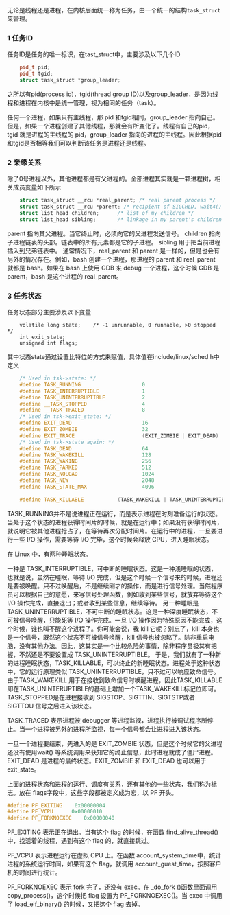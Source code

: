 无论是线程还是进程，在内核层面统一称为任务，由一个统一的结构`task_struct`来管理。

### 1 任务ID
任务ID是任务的唯一标识，在tast_struct中，主要涉及以下几个ID
```c++
    pid_t pid;
    pid_t tgid;
    struct task_struct *group_leader;
```
之所以有pid(process id)，tgid(thread group ID)以及group_leader，是因为线程和进程在内核中是统一管理，视为相同的任务（task）。

任何一个进程，如果只有主线程，那 pid 和tgid相同，group_leader 指向自己。但是，如果一个进程创建了其他线程，那就会有所变化了。线程有自己的pid，tgid 就是进程的主线程的 pid，group_leader 指向的进程的主线程。因此根据pid和tgid是否相等我们可以判断该任务是进程还是线程。

### 2 亲缘关系
除了0号进程以外，其他进程都是有父进程的。全部进程其实就是一颗进程树，相关成员变量如下所示
```c++
    struct task_struct __rcu *real_parent; /* real parent process */
    struct task_struct __rcu *parent; /* recipient of SIGCHLD, wait4() reports */
    struct list_head children;      /* list of my children */
    struct list_head sibling;       /* linkage in my parent's children list */
```
parent 指向其父进程。当它终止时，必须向它的父进程发送信号。
children 指向子进程链表的头部。链表中的所有元素都是它的子进程。
sibling 用于把当前进程插入到兄弟链表中。
通常情况下，real_parent 和 parent 是一样的，但是也会有另外的情况存在。例如，bash 创建一个进程，那进程的 parent 和 real_parent 就都是 bash。如果在 bash 上使用 GDB 来 debug 一个进程，这个时候 GDB 是 parent，bash 是这个进程的 real_parent。

### 3 任务状态
任务状态部分主要涉及以下变量
```c+++
    volatile long state;    /* -1 unrunnable, 0 runnable, >0 stopped */
    int exit_state;
    unsigned int flags;
```
其中状态state通过设置比特位的方式来赋值，具体值在include/linux/sched.h中定义
```c++
    /* Used in tsk->state: */
    #define TASK_RUNNING                    0
    #define TASK_INTERRUPTIBLE              1
    #define TASK_UNINTERRUPTIBLE            2
    #define __TASK_STOPPED                  4
    #define __TASK_TRACED                   8
    /* Used in tsk->exit_state: */
    #define EXIT_DEAD                       16
    #define EXIT_ZOMBIE                     32
    #define EXIT_TRACE                      (EXIT_ZOMBIE | EXIT_DEAD)
    /* Used in tsk->state again: */
    #define TASK_DEAD                       64
    #define TASK_WAKEKILL                   128
    #define TASK_WAKING                     256
    #define TASK_PARKED                     512
    #define TASK_NOLOAD                     1024
    #define TASK_NEW                        2048
    #define TASK_STATE_MAX                  4096
    
    #define TASK_KILLABLE           (TASK_WAKEKILL | TASK_UNINTERRUPTIBLE)
```
TASK_RUNNING并不是说进程正在运行，而是表示进程在时刻准备运行的状态。当处于这个状态的进程获得时间片的时候，就是在运行中；如果没有获得时间片，就说明它被其他进程抢占了，在等待再次分配时间片。在运行中的进程，一旦要进行一些 I/O 操作，需要等待 I/O 完毕，这个时候会释放 CPU，进入睡眠状态。

在 Linux 中，有两种睡眠状态。

一种是 TASK_INTERRUPTIBLE，可中断的睡眠状态。这是一种浅睡眠的状态，也就是说，虽然在睡眠，等待 I/O 完成，但是这个时候一个信号来的时候，进程还是要被唤醒。只不过唤醒后，不是继续刚才的操作，而是进行信号处理。当然程序员可以根据自己的意愿，来写信号处理函数，例如收到某些信号，就放弃等待这个 I/O 操作完成，直接退出；或者收到某些信息，继续等待。
另一种睡眠是 TASK_UNINTERRUPTIBLE，不可中断的睡眠状态。这是一种深度睡眠状态，不可被信号唤醒，只能死等 I/O 操作完成。一旦 I/O 操作因为特殊原因不能完成，这个时候，谁也叫不醒这个进程了。你可能会说，我 kill 它呢？别忘了，kill 本身也是一个信号，既然这个状态不可被信号唤醒，kill 信号也被忽略了。除非重启电脑，没有其他办法。因此，这其实是一个比较危险的事情，除非程序员极其有把握，不然还是不要设置成 TASK_UNINTERRUPTIBLE。
于是，我们就有了一种新的进程睡眠状态，TASK_KILLABLE，可以终止的新睡眠状态。进程处于这种状态中，它的运行原理类似 TASK_UNINTERRUPTIBLE，只不过可以响应致命信号。由于TASK_WAKEKILL 用于在接收到致命信号时唤醒进程，因此TASK_KILLABLE即在TASK_UNINTERUPTIBLE的基础上增加一个TASK_WAKEKILL标记位即可。
TASK_STOPPED是在进程接收到 SIGSTOP、SIGTTIN、SIGTSTP或者 SIGTTOU 信号之后进入该状态。

TASK_TRACED 表示进程被 debugger 等进程监视，进程执行被调试程序所停止。当一个进程被另外的进程所监视，每一个信号都会让进程进入该状态。

一旦一个进程要结束，先进入的是 EXIT_ZOMBIE 状态，但是这个时候它的父进程还没有使用wait() 等系统调用来获知它的终止信息，此时进程就成了僵尸进程。EXIT_DEAD 是进程的最终状态。EXIT_ZOMBIE 和 EXIT_DEAD 也可以用于 exit_state。

上面的进程状态和进程的运行、调度有关系，还有其他的一些状态，我们称为标志。放在 flags字段中，这些字段都被定义成为宏，以 PF 开头。
```c++
#define PF_EXITING    0x00000004
#define PF_VCPU      0x00000010
#define PF_FORKNOEXEC    0x00000040
```
PF_EXITING 表示正在退出。当有这个 flag 的时候，在函数 find_alive_thread() 中，找活着的线程，遇到有这个 flag 的，就直接跳过。

PF_VCPU 表示进程运行在虚拟 CPU 上。在函数 account_system_time中，统计进程的系统运行时间，如果有这个 flag，就调用 account_guest_time，按照客户机的时间进行统计。

PF_FORKNOEXEC 表示 fork 完了，还没有 exec。在 _do_fork ()函数里面调用 copy_process()，这个时候把 flag 设置为 PF_FORKNOEXEC()。当 exec 中调用了 load_elf_binary() 的时候，又把这个 flag 去掉。


